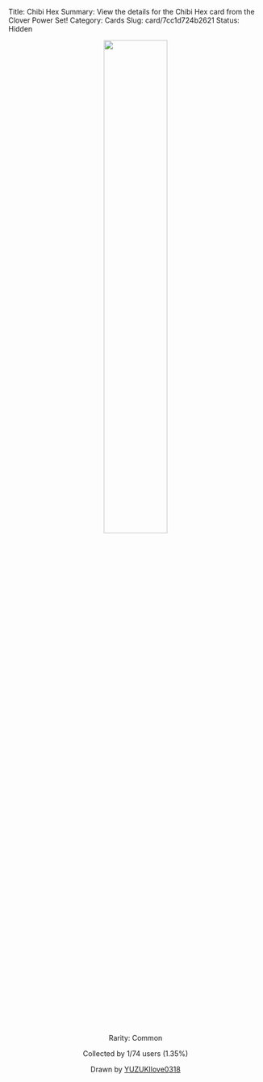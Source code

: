 Title: Chibi Hex
Summary: View the details for the Chibi Hex card from the Clover Power Set!
Category: Cards
Slug: card/7cc1d724b2621
Status: Hidden

<center><a href='/images/cards/7cc1d724b2621.png'><img src='/images/cards/7cc1d724b2621.png' width='50%'></a>

Rarity: Common

Collected by 1/74 users (1.35%)

Drawn by <a href='https://twitter.com/YUZUKIlove0318'>YUZUKIlove0318</a></center>
